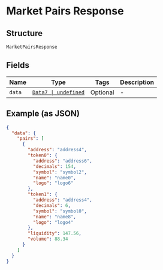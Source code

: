 
# Market Pairs Response

## Structure

`MarketPairsResponse`

## Fields

| Name | Type | Tags | Description |
|  --- | --- | --- | --- |
| `data` | [`Data7 \| undefined`](../../doc/models/data-7.md) | Optional | - |

## Example (as JSON)

```json
{
  "data": {
    "pairs": [
      {
        "address": "address4",
        "token0": {
          "address": "address6",
          "decimals": 154,
          "symbol": "symbol2",
          "name": "name0",
          "logo": "logo6"
        },
        "token1": {
          "address": "address4",
          "decimals": 6,
          "symbol": "symbol0",
          "name": "name8",
          "logo": "logo4"
        },
        "liquidity": 147.56,
        "volume": 88.34
      }
    ]
  }
}
```

